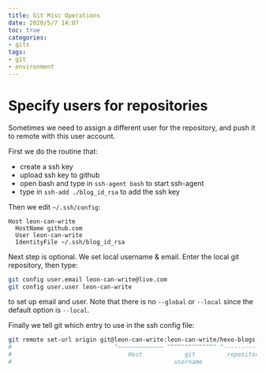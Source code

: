 ```yaml
---
title: Git Misc Operations
date: 2020/5/7 14:07
toc: true
categories:
- gits
tags:
- git
- environment
---
```


# Specify users for repositories

Sometimes we need to assign a different user for the repository, and push it to remote with this user account.

<!--more-->

First we do the routine that:
- create a ssh key
- upload ssh key to github
- open bash and type in `ssh-agent bash` to start ssh-agent
- type in `ssh-add ./blog_id_rsa` to add the ssh key


Then we edit `~/.ssh/config`:
```ssh
Host leon-can-write
  HostName github.com
  User leon-can-write
  IdentityFile ~/.ssh/blog_id_rsa
```


Next step is optional. We set local username & email. Enter the local git repository, then type:
```bash
git config user.email leon-can-write@live.com
git config user.user leon-can-write
```
to set up email and user. Note that there is no `--global` or `--local` since the default option is `--local`.


Finally we tell git which entry to use in the ssh config file:

```bash
git remote set-url origin git@leon-can-write:leon-can-write/hexo-blogs.git
#                             ^~~~~~~~~~~~~~ ^^^^^^^^^^^^^^ ^---------
#                                 Host            git         repository
#                                              username
```